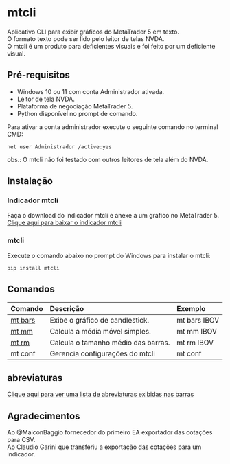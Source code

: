 # mtcli  
  
Aplicativo CLI para exibir gráficos do MetaTrader 5 em texto.  
O formato texto pode ser lido pelo leitor de telas NVDA.  
O mtcli é um produto para deficientes visuais e foi feito por um deficiente visual.  
  
## Pré-requisitos  

* Windows 10 ou 11 com conta Administrador ativada.  
* Leitor de tela NVDA.  
* Plataforma de negociação MetaTrader 5.  
* Python disponível no prompt de comando.  
    
Para ativar a conta administrador execute o seguinte comando no terminal CMD:  
```CMD
net user Administrador /active:yes
```
      
obs.: O mtcli não foi testado com outros leitores de tela além do NVDA.  
    

## Instalação  

### Indicador mtcli
Faça o download do indicador mtcli e anexe a um gráfico  no MetaTrader 5.  
[Clique aqui para baixar o indicador mtcli](https://tinyurl.com/vfranca-mtcli)  
  
### mtcli

Execute o comando abaixo no prompt do Windows para instalar o mtcli:  
```CMD
pip install mtcli
```
  
## Comandos  
  
| Comando | Descrição | Exemplo |
| :----- | :------ | :---- |
| [mt bars](bars.md) | Exibe o gráfico de candlestick. | mt bars IBOV |
| [mt mm](mm.md) | Calcula a média móvel simples. | mt mm IBOV |
| [mt rm](rm.md) | Calcula o tamanho médio das barras.| mt rm IBOV |
| mt conf | Gerencia configurações do mtcli | mt conf |
  
## abreviaturas  

[Clique aqui para ver uma lista de abreviaturas exibidas nas barras](abreviaturas.md)  

## Agradecimentos  
  
Ao @MaiconBaggio fornecedor do primeiro EA exportador das cotações para CSV.  
Ao Claudio Garini que transferiu a exportação das cotações para um indicador.  

